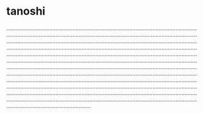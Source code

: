 # tanoshi
.......................................................................................................................................................................................................................................................................................................................................................................................................................................................................................................................................................................................................................................................................................................................................................................................................................................................................................................................................................................................................................................................................................................................................................................................................................................................................................................................................................................................................................................................................................................................................................................................................
